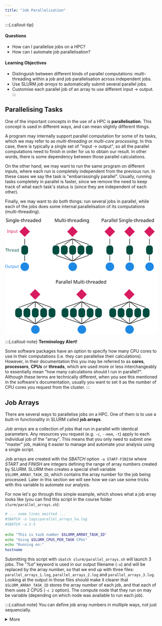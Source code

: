 ```yaml
---
title: "Job Parallelisation"
---
```


:::{.callout-tip}
#### Questions

- How can I parallelise jobs on a HPC?
- How can I automate job parallelisation?

#### Learning Objectives

- Distinguish between different kinds of parallel computations: multi-threading within a job and job parallelisation across independent jobs.
- Use SLURM _job arrays_ to automatically submit several parallel jobs. 
- Customise each parallel job of an array to use different input -> output.
:::

## Parallelising Tasks

One of the important concepts in the use of a HPC is **parallelisation**. 
This concept is used in different ways, and can mean slightly different things. 

A program may internally support parallel computation for some of its tasks, which we may refer to as _multi-threading_ or _multi-core processing_. 
In this case, there is typically a single set of "input -> output", so all the parallel computations need to finish in order for us to obtain our result. 
In other words, there is some dependency between those parallel calculations. 

On the other hand, we may want to run the same program on different inputs, where each run is completely independent from the previous run. In these cases we say the task is "embarrassingly parallel".
Usually, running tasks completely in parallel is faster, since we remove the need to keep track of what each task's status is (since they are independent of each other). 

Finally, we may want to do both things: run several jobs in parallel, while each of the jobs does some internal parallelisation of its computations (multi-threading). 

![Schematic of parallelisation.](images/parallel.svg)

:::{.callout-note}
**Terminology Alert!**

Some software packages have an option to specify how many CPU cores to use in their computations (i.e. they can parallelise their calculations).
However, in their documentation this you may be referred to as **cores**, **processors**, **CPUs** or **threads**, which are used more or less interchangeably to essentially mean "how many calculations should I run in parallel?". 
Although these terms are technically different, when you see this mentioned in the software's documentation, usually you want to set it as the number of CPU cores you request from the cluster. 
:::


## Job Arrays

There are several ways to parallelise jobs on a HPC. 
One of them is to use a built-in functionality in SLURM called **job arrays**. 

_Job arrays_ are a collection of jobs that run in parallel with identical parameters.
Any resources you request (e.g. `-c`, `--mem`, `-t`) apply to each individual job of the "array".
This means that you only need to submit one "master" job, making it easier to manage and automate your analysis using a single script.

Job arrays are created with the *SBATCH* option `-a START-FINISH` where *START* and *FINISH* are integers defining the range of array numbers created by SLURM.
SLURM then creates a special shell variable `$SLURM_ARRAY_TASK_ID`, which contains the array number for the job being processed.
Later in this section we will see how we can use some tricks with this variable to automate our analysis.

For now let's go through this simple example, which shows what a job array looks like (you can find this script in the course folder `slurm/parallel_arrays.sh`):

```bash
# ... some lines omitted ...
#SBATCH -o logs/parallel_arrays_%a.log
#SBATCH -a 1-3

echo "This is task number $SLURM_ARRAY_TASK_ID"
echo "Using $SLURM_CPUS_PER_TASK CPUs"
echo "Running on:"
hostname
```

Submitting this script with `sbatch slurm/parallel_arrays.sh` will launch 3 jobs. 
The "_%a_" keyword is used in our output filename (`-o`) and will be replaced by the array number, so that we end up with three files: `parallel_arrays_1.log`, `parallel_arrays_2.log` and `parallel_arrays_3.log`. 
Looking at the output in those files should make it clearer that `$SLURM_ARRAY_TASK_ID` stores the array number of each job, and that each of them uses 2 CPUS (`-c 2` option). 
The compute node that they run on may be variable (depending on which node was available to run each job).


:::{.callout-note}
You can define job array numbers in multiple ways, not just sequencially. 

<details><summary>More</summary>
Here are some examples taken from SLURM's Job Array Documentation: 

| Option | Description |
| -: | :------ | 
| `-a 0-31` | index values between 0 and 31 |
| `-a 1,3,5,7` | index values of 1, 3, 5 and 7 |
| `-a 1-7:2` | index values between 1 and 7 with a step size of 2 (i.e. 1, 3, 5 and 7) |
:::
:::

:::{.callout-exercise}

Previously, we used the `pi_estimator.R` script to obtain a single estimate of the number Pi. 
Since this is done using a stochastic algorithm, we may want to run it several times to get a sense of the error associated with our estimate.

1. Use _Nano_ to open the SLURM submission script in `slurm/parallel_estimate_pi.sh`. Adjust the `#SBATCH` options (where word "FIXME" appears), to run the job 10 times using a job array. 
1. Launch the job with `sbatch`, monitor its progress and examine the output. <details><summary>Hint</summary> Note that the output of `pi_estimator.R` is now being sent to individual text files to the directory `results/pi/`. :::
1. Bonus: combine all the output files into a single file. Should you run this operation directly on the login node, or submit it as a new job to SLURM?

:::{.callout-answer}

**A1.**

In our script, we need to add `#SBATCH -a 1-10` as one of our options, so that when we submit this script to `sbatch`, it will run 100 iterations of it in parallel. 

Also, remember to edit SLURM's working directory with your username, at the top of the script in the `#SBATCH -D` option. 

**A2.**

We can launch our adjusted script with `sbatch slurm/parallel_estimate_pi.sh`. 
When we check our jobs with `squeue -u USERNAME`, we will notice several jobs with JOBID in the format "ID_1", "ID_2", etc. 
These indicate the number of the array that is currently running as part of that job submission. 

In this case, we will get 10 output log files, each with the job array number at the end of the filename (we used the `%a` keyword in the `#SBATCH -o` option to achieve this). 

The 10 separate estimates of Pi were written to separate text files named `results/pi_estimate_1.txt`, `results/pi_estimate_2.txt`, etc. 
If we examine this file (e.g. with `less results/pi_estimate.txt`) we can see it has the results of all the runs of our simulation. 

**A3.**

To combine the results of these 10 replicate runs of our Pi estimate, we could use the Unix tool `cat`: 

`cat results/pi/replicate_*.txt > results/pi/combined_estimates.txt`



:::

:::


## Using `$SLURM_ARRAY_TASK_ID` to Automate Jobs

One way to automate our jobs is to use the job array number (stored in the `$SLURM_ARRAY_TASK_ID` variable) with some command-line tricks. 
The trick we will demonstrate here is to parse a CSV file to read input parameters for our scripts. 

For example, in our `data/` folder we have the following file, which includes information about parameter values we want to use with a tool in our next exercise. 

```bash
$ cat data/turing_model_parameters.csv
```

```
f,k
0.055,0.062
0.03,0.055
0.046,0.065
0.059,0.061
```

This is a CSV (comma-separated values) format, with two "columns" named "f" and "k".
Let's say we wanted to obtain information for the 2rd set of parameters, which in this case is in the 3rd line of the file (because of the column header). 
We can get the top N lines of a file using the `head` command (we pipe the output of the previous `cat` command):

```bash
$ cat data/turing_model_parameters.csv | head -n 3
```

This gets us lines 1-3 of the file. 
To get just the information about that 2nd set of parameters, we can now _pipe_ the output of the `head` command to the command that gets us the bottom lines of a file `tail`:

```bash
$ cat data/turing_model_parameters.csv | head -n 3 | tail -n 1
```

Finally, to separate the two values that are separated by a comma, we can use the `cut` command, which accepts a _delimiter_ (`-d` option) and a _field_ we want it to return (`-f` option):

```bash
$ cat data/turing_model_parameters.csv | head -n 3 | tail -n 1 | cut -d "," -f 1
```

In this example, we use comma as a delimiter field and obtained the first of the values after "cutting" that line. 

Schematically, this is what we've done:

![](images/head_tail.png)

So, if we wanted to use job arrays to automatically retrieve the relevant line of this file as its input, we could use `head -n $SLURM_ARRAY_TASK_ID` in our command pipe above. 
Let's see this in practice in our next exercise. 

:::{.callout-exercise}

## {.unlisted .unnumbered .tabset}

This exercise is composed of two equivalent sub-exercises. 

One exemplifies how to automate a common bioinformatics task of mapping sequencing reads to a reference genome. 
It is suitable for life scientists who may want to go through a bioinformatics-flavoured example. 

The other sub-exercise uses a more generic simulation script, which takes as input two parameters that determine the simulation outcome. 
If it's any motivation, this version of the exercise produces pretty pictures as an output. :) 

You can choose one of the two to start with (whichever one suits your work better), and then do the other one if you also have time. 

### Bioinformatics

Continuing from our previous exercise where we [prepared our _Drosophila_ genome for bowtie2](04-software.html#Loading_Conda_Environments), we now want to map each of our samples' sequence data to the reference genome.

![](images/mapping.png){ width=50% }

Looking at our data directory (`ls hpc_workshop/data/reads`), we can see several sequence files in standard _fastq_ format. 
These files come in pairs (with suffix "_1" and "_2"), and we have 8 different samples. 
Ideally we want to process these samples in parallel in an automated way.

We have created a CSV file with three columns.
One column contains the sample's name (which we will use for our output files) and the other two columns contain the path to the first and second pairs of the input files.
With the information on this table, we should be able to automate our data processing using a SLURM job array. 

1. Use _Nano_ to open the SLURM submission script in `slurm/parallel_drosophila_mapping.sh`. The first few lines of the code are used to fetch parameter values from the CSV file, using the special `$SLURM_ARRAY_TASK_ID` variable. Fix the `#SBATCH -a` option to get these values from the CSV file. <details><summary>Hint</summary>The array should have as many numbers as there are lines in our CSV file. However, make sure the array number starts at 2 because the CSV file has a header with column names.:::
2. Launch the job with `sbatch` and monitor its progress (`squeue`), whether it runs successfully (`scontrol show job JOBID` or `seff JOBID`), and examine the SLURM output log files. 
3. Check if you got the expected output files in the `results/drosophila/mapping` folder. (Note: the output files are text-based in a standard bioinformatics format called [SAM](https://en.wikipedia.org/wiki/SAM_(file_format)).)

Study the submission script to see if you understand the code - and ask the trainers for clarifications if you are unfamiliar with some of the code we used.

:::{.callout-answer}

**A1.**

Our array numbers should be: `#SBATCH -a 2-9`.
We start at 2, because the parameter values start at the second line of the parameter file. 
We finish at 9, because that's the number of lines in the CSV file. 

**A2.**

We can submit the script with `sbatch slurm/parallel_drosophila_mapping.sh`.
While the job is running we can monitor its status with `squeue -u USERNAME`. 
We should see several jobs listed with IDs as `JOBID_ARRAYID` format. 

Because we used the `%a` keyword in our `#SBATCH -o` option, we will have an output log file for each job of the array.
We can list these log files with `ls logs/parallel_drosophila_mapping_*.log` (using the "*" wildcard to match any character). 
If we examine the content of one of these files (e.g. `cat logs/parallel_drosophila_mapping_1.log`), we should only see the messages we printed with the `echo` commands. 
The actual output of the `bowtie2` program is a file in [SAM](https://en.wikipedia.org/wiki/SAM_(file_format) format, which is saved into the `results/drosophila/mapping` folder. 

**A3.**

Once all the array jobs finish, we should have 8 SAM files in `ls results/drosophila/mapping`.
We can examine the content of these files, although they are not terribly useful by themselves. 
In a typical bioinformatics workflow these files would be used for further analysis, for example SNP-calling. 

:::

### Simulation

A PhD student is working on project to understand how different patterns, such as animal stripes and coral colonies, form in nature. 
They are using a type of model, first proposed by [Alan Turing](https://en.wikipedia.org/wiki/Turing_pattern), which models the interaction between two components that can difuse in space and promote/inhibit each other.

<details><summary>Click for more about this model</summary>

Turing patterns can be generated with a type of mathematical model called a "Reaction-diffusion system". 
It models two substances - A and B - that can difuse in space and interact with each other in the following way: substance A self-activates and also activates B, while B inhibits A. 

![https://doi.org/10.1016/B978-0-12-382190-4.00006-1](https://ars.els-cdn.com/content/image/3-s2.0-B9780123821904000061-f06-05-9780123821904.jpg)

This seemingly simple interaction can generate complex spatial patterns, some of which capture the diversity of patterns observed in nature.
Here is a very friendly video illustrating this: https://youtu.be/alH3yc6tX98

:::

The student has a python script that runs this model taking some input parameters and outputs an image file with the final result of the model. 
The two main parameters in the model are called "feed" and "kill", and their python script accepts these as options, for example:

```bash 
$ python scripts/turing_model.py --feed 0.04 --kill 0.06 --outdir results/turing/
```

This would produce an image saved as `results/turing/f0.04_k0.06.png`. 

The student has been running this script on their laptop, but it takes a while to run and they would like to try several parameter combinations. 
They have prepared a CSV file in `data/turing_model_parameters.csv` with parameter values of interest (you can look at the content of this file using `cat`). 

Our objective is to automate running these models in parallel on the HPC.

<!--
1. If you haven't already done so, create a new conda environment to install the necessary python libraries to run this script. Call your environment `scipy` and in that new environment install the packages `numpy` and `matplotlib` from the `conda-forge` channel. Go back to the [Conda section](04-software.html) if you need to revise how to do this. 
-->

1. Use _Nano_ to open the SLURM submission script in `slurm/parallel_turing_pattern.sh`. The first few lines of the code are used to fetch parameter values from the CSV file, using the special `$SLURM_ARRAY_TASK_ID` variable. Edit the code where the word "FIXME" appears to automatically extract the values from the CSV file for each sample. <details><summary>Hint</summary>The array should have as many numbers as there are lines in our CSV file. However, make sure the array number starts at 2 because the CSV file has a header with column names.:::
2. Launch the job with `sbatch` and monitor its progress (`squeue`), whether it runs successfully (`scontrol show job JOBID` or `seff JOBID`), and examine the SLURM output log files. 
3. Examine the output files in the `results/turing/` folder. Note: to view image files on the HPC, you have to enable X11 forwarding. You can do this by login in to the HPC using `ssh -Y username@train.bio` (note the `-Y` option). Then, you can preview a PNG file using the `eog` program (for example: `eog results/turing/f0.03_k0.055.png`).

:::{.callout-answer}

**A1.**

Our array numbers should be: `#SBATCH -a 2-5`.
We start at 2, because the parameter values start at the second line of the parameter file. 
We finish at 5, because that's the number of lines in the CSV file. 

**A2.**

We can submit the script with `sbatch slurm/parallel_turing_pattern.sh`.
While the job is running we can monitor its status with `squeue -u USERNAME`. 
We should see several jobs listed with IDs as `JOBID_ARRAYID` format. 

Because we used the `%a` keyword in our `#SBATCH -o` option, we will have an output log file for each job of the array.
We can list these log files with `ls logs/parallel_turing_pattern_*.log` (using the "*" wildcard to match any character). 
If we examine the content of one of these files (e.g. `cat logs/parallel_turing_pattern_1.log`), we should only see the messages we printed with the `echo` commands. 
The actual output of the python script is an image, which is saved into the `results/turing` folder. 

**A3.**

Once all the array jobs finish, we should have 5 image files in `ls results/turing`:

```
f0.03_k0.055.png  f0.046_k0.065.png  f0.055_k0.062.png  f0.059_k0.061.png
```

We can open these images using the `eog` program, or alternatively we could move them to our computer with _Filezilla_ (or the command-line `scp` or `rsync`), as we covered in the [Moving Files Session](02-working_on_hpc.html#Moving_Files).

:::

## {.unlisted .unnumbered}
:::



## Summary

:::{.callout-tip}
#### Key Points

- Some tools internally parallelise some of their computations, which is usually referred to as _multi-threading_ or _multi-core processing_.
- When computational tasks are independent of each other, we can use job parallelisation to make them more efficient. 
- We can automatically generate parallel jobs using SLURM job arrays with the `sbatch` option `-a`.
- SLURM creates a variable called `$SLURM_ARRAY_TASK_ID`, which can be used to customise each individual job of the array. 
  - For example we can obtain the input/output information from a simple configuration text file using some command line tricks: 
  `cat config.csv | head -n $SLURM_ARRAY_TASK_ID | tail -n 1`

#### Further resources

- [SLURM Job Array Documentation](https://slurm.schedmd.com/job_array.html)
:::
